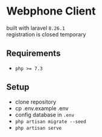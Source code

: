 # Webphone Client
built with laravel `8.26.1`  
registration is closed temporary

## Requirements
- `php >= 7.3`

## Setup
- clone repository
- cp .env.example .env
- config database in `.env` 
- `php artisan migrate --seed`
- `php artisan serve`
